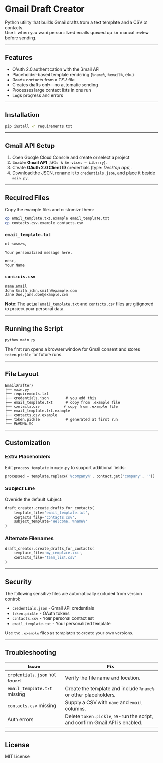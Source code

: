 # Gmail Draft Creator

Python utility that builds Gmail drafts from a text template and a CSV of contacts.  
Use it when you want personalized emails queued up for manual review before sending.

---

## Features

- OAuth 2.0 authentication with the Gmail API  
- Placeholder-based template rendering (`%name%`, `%email%`, etc.)  
- Reads contacts from a CSV file  
- Creates drafts only—no automatic sending  
- Processes large contact lists in one run  
- Logs progress and errors

---

## Installation

```bash
pip install -r requirements.txt
```

---

## Gmail API Setup

1. Open Google Cloud Console and create or select a project.  
2. Enable **Gmail API** (`APIs & Services → Library`).  
3. Create **OAuth 2.0 Client ID** credentials (type: *Desktop app*).  
4. Download the JSON, rename it to `credentials.json`, and place it beside `main.py`.

---

## Required Files

Copy the example files and customize them:

```bash
cp email_template.txt.example email_template.txt
cp contacts.csv.example contacts.csv
```

### `email_template.txt`

```
Hi %name%,

Your personalized message here.

Best,
Your Name
```

### `contacts.csv`

```csv
name,email
John Smith,john.smith@example.com
Jane Doe,jane.doe@example.com
```

**Note:** The actual `email_template.txt` and `contacts.csv` files are gitignored to protect your personal data.

---

## Running the Script

```bash
python main.py
```

The first run opens a browser window for Gmail consent and stores `token.pickle` for future runs.

---

## File Layout

```
EmailDrafter/
├── main.py
├── requirements.txt
├── credentials.json        # you add this
├── email_template.txt      # copy from .example file
├── contacts.csv           # copy from .example file
├── email_template.txt.example
├── contacts.csv.example
├── token.pickle            # generated at first run
└── README.md
```

---

## Customization

### Extra Placeholders

Edit `process_template` in `main.py` to support additional fields:

```python
processed = template.replace('%company%', contact.get('company', ''))
```

### Subject Line

Override the default subject:

```python
draft_creator.create_drafts_for_contacts(
    template_file='email_template.txt',
    contacts_file='contacts.csv',
    subject_template='Welcome, %name%'
)
```

### Alternate Filenames

```python
draft_creator.create_drafts_for_contacts(
    template_file='my_template.txt',
    contacts_file='team_list.csv'
)
```

---

## Security

The following sensitive files are automatically excluded from version control:
- `credentials.json` - Gmail API credentials
- `token.pickle` - OAuth tokens  
- `contacts.csv` - Your personal contact list
- `email_template.txt` - Your personalized template

Use the `.example` files as templates to create your own versions.

---

## Troubleshooting

| Issue                                  | Fix                                                                           |
|----------------------------------------|-------------------------------------------------------------------------------|
| `credentials.json` not found           | Verify the file name and location.                                            |
| `email_template.txt` missing           | Create the template and include `%name%` or other placeholders.               |
| `contacts.csv` missing                 | Supply a CSV with `name` and `email` columns.                                 |
| Auth errors                            | Delete `token.pickle`, re-run the script, and confirm Gmail API is enabled.   |

---

## License

MIT License
